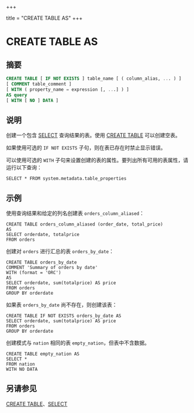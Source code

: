 +++

title = "CREATE TABLE AS"
+++

# CREATE TABLE AS

## 摘要

``` sql
CREATE TABLE [ IF NOT EXISTS ] table_name [ ( column_alias, ... ) ]
[ COMMENT table_comment ]
[ WITH ( property_name = expression [, ...] ) ]
AS query
[ WITH [ NO ] DATA ]
```

## 说明

创建一个包含 [SELECT](./select.html) 查询结果的表。使用 [CREATE TABLE](./create-table.html) 可以创建空表。

如果使用可选的 `IF NOT EXISTS` 子句，则在表已存在时禁止显示错误。

可以使用可选的 `WITH` 子句来设置创建的表的属性。要列出所有可用的表属性，请运行以下查询：

    SELECT * FROM system.metadata.table_properties

## 示例

使用查询结果和给定的列名创建表 `orders_column_aliased`：

    CREATE TABLE orders_column_aliased (order_date, total_price)
    AS
    SELECT orderdate, totalprice
    FROM orders

创建对 `orders` 进行汇总的表 `orders_by_date`：

    CREATE TABLE orders_by_date
    COMMENT 'Summary of orders by date'
    WITH (format = 'ORC')
    AS
    SELECT orderdate, sum(totalprice) AS price
    FROM orders
    GROUP BY orderdate

如果表 `orders_by_date` 尚不存在，则创建该表：

    CREATE TABLE IF NOT EXISTS orders_by_date AS
    SELECT orderdate, sum(totalprice) AS price
    FROM orders
    GROUP BY orderdate

创建模式与 `nation` 相同的表 `empty_nation`，但表中不含数据。

    CREATE TABLE empty_nation AS
    SELECT *
    FROM nation
    WITH NO DATA

## 另请参见

[CREATE TABLE](./create-table.html)、[SELECT](./select.html)